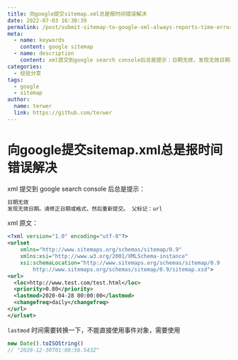 ```yaml
---
title: 向google提交sitemap.xml总是报时间错误解决
date: 2022-07-03 16:30:39
permalink: /post/submit-sitemap-to-google-xml-always-reports-time-error-solution.html
meta:
  - name: keywords
    content: google sitemap
  - name: description
    content: xml提交到google search console后总是提示：日期无效，发现无效日期。请修正日期或格式，然后重新提交。
categories:
  - 经验分享
tags:
  - google
  - sitemap
author: 
  name: terwer
  link: https://github.com/terwer
---
```


# 向google提交sitemap.xml总是报时间错误解决

xml 提交到 google search console 后总是提示：

```html
日期无效
发现无效日期。请修正日期或格式，然后重新提交。 父标记：url
```

xml 原文：

```xml
<?xml version="1.0" encoding="utf-8"?>
<urlset
    xmlns="http://www.sitemaps.org/schemas/sitemap/0.9"
    xmlns:xsi="http://www.w3.org/2001/XMLSchema-instance"
    xsi:schemaLocation="http://www.sitemaps.org/schemas/sitemap/0.9
        http://www.sitemaps.org/schemas/sitemap/0.9/sitemap.xsd">
<url>
  <loc>http://www.test.com/test.html</loc>
  <priority>0.80</priority>
  <lastmod>2020-04-28 00:00:00</lastmod>
  <changefreq>daily</changefreq>
</url>
</urlset>
```

`lastmod` 时间需要转换一下，不能直接使用事件对象，需要使用

```js
new Date().toISOString()  
// "2020-12-30T01:08:56.543Z"
```
